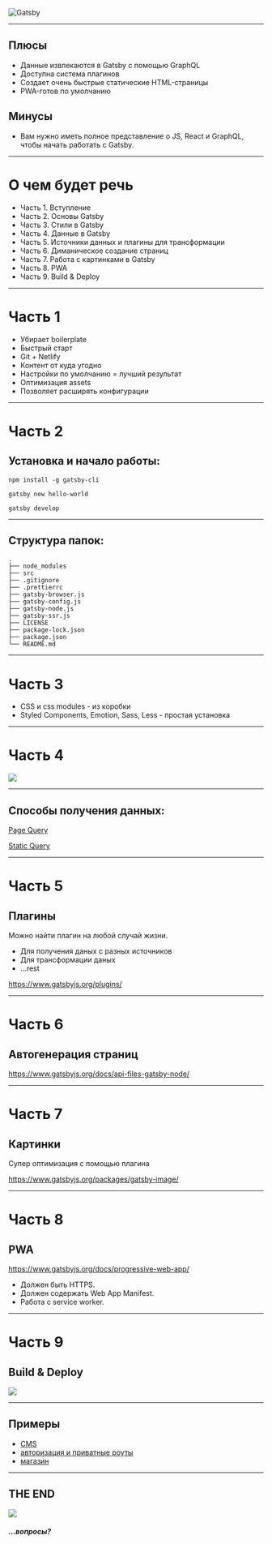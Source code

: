 ![Gatsby](https://snipcart.com/media/204347/gatsby-static-site-generator.jpg)

---

## Плюсы

- Данные извлекаются в Gatsby с помощью GraphQL
- Доступна система плагинов
- Создает очень быстрые статические HTML-страницы
- PWA-готов по умолчанию

## Минусы

- Вам нужно иметь полное представление о JS, React и GraphQL, чтобы начать работать с Gatsby.

---

# О чем будет речь

- Часть 1. Вступление
- Часть 2. Основы Gatsby
- Часть 3. Стили в Gatsby
- Часть 4. Данные в Gatsby
- Часть 5. Источники данных и плагины для трансформации
- Часть 6. Диманическое создание страниц
- Часть 7. Работа с картинками в Gatsby
- Часть 8. PWA
- Часть 9. Build & Deploy

---

# Часть 1

- Убирает boilerplate
- Быстрый старт
- Git + Netlify
- Контент от куда угодно
- Настройки по умолчанию = лучший результат
- Оптимизация assets
- Позволяет расширять конфигурации

---

# Часть 2

## Установка и начало работы:

    npm install -g gatsby-cli

    gatsby new hello-world

    gatsby develop

---

## Структура папок:
    .
    ├── node_modules
    ├── src
    ├── .gitignore
    ├── .prettierrc
    ├── gatsby-browser.js
    ├── gatsby-config.js
    ├── gatsby-node.js
    ├── gatsby-ssr.js
    ├── LICENSE
    ├── package-lock.json
    ├── package.json
    └── README.md

---

# Часть 3

- CSS и css modules - из коробки
- Styled Components, Emotion, Sass, Less - простая установка

---

# Часть 4

![](https://hsto.org/webt/c7/oq/a1/c7oqa1w2b00akzatd2womwb_daw.png)

---

## Способы получения данных:

[Page Query](https://github.com/gatsbyjs/gatsby-starter-blog/blob/master/src/pages/index.js)

[Static Query](https://github.com/gatsbyjs/gatsby-starter-blog/blob/master/src/components/bio.js)

---

# Часть 5

## Плагины

Можно найти плагин на любой случай жизни.

- Для получения даных с разных источников
- Для трансформации даных
- ...rest

https://www.gatsbyjs.org/plugins/

---

# Часть 6

## Автогенерация страниц

https://www.gatsbyjs.org/docs/api-files-gatsby-node/

---

# Часть 7

## Картинки

Супер оптимизация с помощью плагина

https://www.gatsbyjs.org/packages/gatsby-image/

---

# Часть 8

## PWA

https://www.gatsbyjs.org/docs/progressive-web-app/

- Должен быть HTTPS.
- Должен содержать Web App Manifest.
- Работа с service worker.

---

# Часть 9

## Build & Deploy

![](https://www.netlify.com/img/global/meta-image.jpg)

---

## Примеры

- [CMS](https://gatbsy-netlify-cms.netlify.com)
- [авторизация и приватные роуты](https://gatsby-auth.netlify.com/)
- [магазин](https://store.gatsbyjs.org/)

---

## THE END

![](https://cdn-images-1.medium.com/max/800/1*xl31p_qdHAe73krTJAka_Q.gif)

##### ...вопросы?
